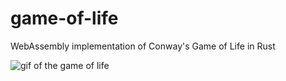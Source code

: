 # game-of-life
WebAssembly implementation of Conway's Game of Life in Rust

![gif of the game of life](https://github.com/diamon213/wasm-game-of-life/blob/master/wasm-game-of-life.gif)
